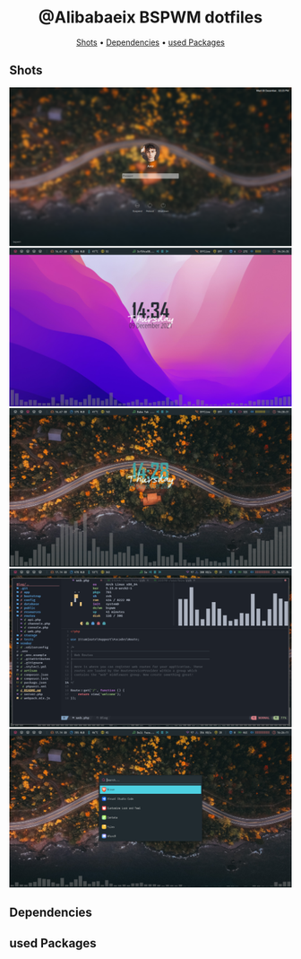 <h1 align="center">@Alibabaeix BSPWM dotfiles</h1>

<div align="center">
	<a href="https://github.com/Alibabaeix/dotfiles#Shots">Shots</a>
  <span> • </span>
    	<a href="https://github.com/Alibabaeix/dotfiles#Dependencies">Dependencies</a>
  <span> • </span>
       	<a href="https://github.com/Alibabaeix/dotfiles#used-Packages">used Packages</a>
  <p></p>
</div>

## Shots
<img src="https://raw.githubusercontent.com/Alibabaeix/dotfiles/main/Shots/login.png">
<img src="https://raw.githubusercontent.com/Alibabaeix/dotfiles/main/Shots/main1.png">
<img src="https://raw.githubusercontent.com/Alibabaeix/dotfiles/main/Shots/main2.png">
<img src="https://raw.githubusercontent.com/Alibabaeix/dotfiles/main/Shots/nvim.png">
<img src="https://raw.githubusercontent.com/Alibabaeix/dotfiles/main/Shots/menu.png">

## Dependencies

## used Packages
